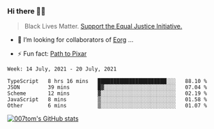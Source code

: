 ### Hi there 👋🏿

<!--
**007tom/007tom** is a ✨ _special_ ✨ repository because its `README.md` (this file) appears on your GitHub profile.

Here are some ideas to get you started:
-->

> Black Lives Matter. [Support the Equal Justice Initiative.](https://support.eji.org/give/153413/#!/donation/checkout)

<!--
- 🔭 I’m currently working on ...
- 🌱 I’m currently learning ...
-->
- 👯 I’m looking for collaborators of [Eorg](https://github.com/zhyd1997/Eorg) ...

<!--
- 🤔 I’m looking for help with ...
- 💬 Ask me about ...
- 📫 How to reach me: ...
- 😄 Pronouns: ...
-->

- ⚡ Fun fact: [Path to Pixar](https://bunnyhobby.github.io/)
<!--
-->

<!--START_SECTION:waka-->
```text
Week: 14 July, 2021 - 20 July, 2021

TypeScript   8 hrs 16 mins   ██████████████████████░░░   88.10 % 
JSON         39 mins         █▓░░░░░░░░░░░░░░░░░░░░░░░   07.04 % 
Scheme       12 mins         ▓░░░░░░░░░░░░░░░░░░░░░░░░   02.19 % 
JavaScript   8 mins          ▒░░░░░░░░░░░░░░░░░░░░░░░░   01.58 % 
Other        6 mins          ▒░░░░░░░░░░░░░░░░░░░░░░░░   01.07 % 
```
<!--END_SECTION:waka-->


[![007tom's GitHub stats](https://github-readme-stats.vercel.app/api?username=007tom&count_private=true&show_icons=true&theme=react)
](https://github.com/anuraghazra/github-readme-stats)

